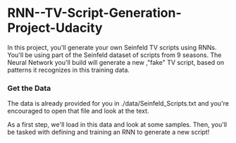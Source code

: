# RNN--TV-Script-Generation-Project-Udacity
In this project, you'll generate your own Seinfeld TV scripts using RNNs. You'll be using part of the Seinfeld dataset of scripts from 9 seasons. The Neural Network you'll build will generate a new ,"fake" TV script, based on patterns it recognizes in this training data.

### Get the Data
The data is already provided for you in ./data/Seinfeld_Scripts.txt and you're encouraged to open that file and look at the text.

As a first step, we'll load in this data and look at some samples.
Then, you'll be tasked with defining and training an RNN to generate a new script!
